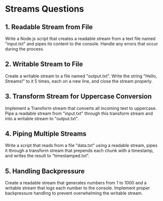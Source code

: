 # Streams Questions

## 1. Readable Stream from File
Write a Node.js script that creates a readable stream from a text file named "input.txt" and pipes its content to the console. Handle any errors that occur during the process.

## 2. Writable Stream to File
Create a writable stream to a file named "output.txt". Write the string "Hello, Streams!" to it 5 times, each on a new line, and close the stream properly.

## 3. Transform Stream for Uppercase Conversion
Implement a Transform stream that converts all incoming text to uppercase. Pipe a readable stream from "input.txt" through this transform stream and into a writable stream to "output.txt".

## 4. Piping Multiple Streams
Write a script that reads from a file "data.txt" using a readable stream, pipes it through a transform stream that prepends each chunk with a timestamp, and writes the result to "timestamped.txt".

## 5. Handling Backpressure
Create a readable stream that generates numbers from 1 to 1000 and a writable stream that logs each number to the console. Implement proper backpressure handling to prevent overwhelming the writable stream.

